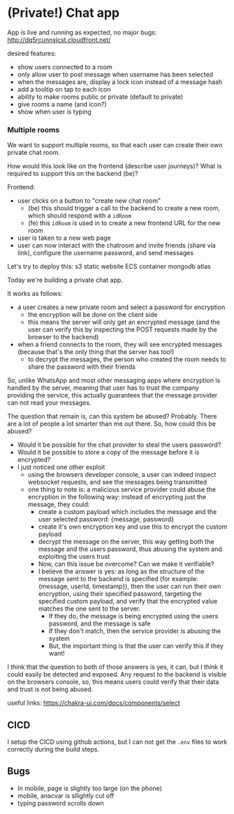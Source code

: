 # (Private!) Chat app


App is live and running as expected, no major bugs: http://dq5rcunnxjcst.cloudfront.net/

desired features:


* show users connected to a room
* only allow user to post message when username has been selected
* when the messages are, display a lock icon instead of a message hash
* add a tooltip on tap to each icon
* ability to make rooms public or private (default to private)
* give rooms a name (and icon?)
* show when user is typing

### Multiple rooms

We want to support multiple rooms, so that each user can create their own private chat room.

How would this look like on the frontend (describe user journeys)?
What is required to support this on the backend (be)?

Frontend:
* user clicks on a button to "create new chat room"
  * (be) this should trigger a call to the backend to create a new room, which should respond with a `idRoom`
  * (fe) this `idRoom` is used in to create a new frontend URL for the new room
* user is taken to a new web page
* user can now interact with the chatroom and invite friends (share via link), configure the username password, and send messages


Let's try to deploy this:
s3 static website
ECS container
mongodb atlas

Today we're building a private chat app.

It works as follows:
* a user creates a new private room and select a password for encryption
  * the encryption will be done on the client side
  * this means the server will only get an encrypted message (and the user can verify this by inspecting the POST requests made by the browser to the backend) 
* when a friend connects to the room, they will see encrypted messages (because that's the only thing that the server has too!)
  * to decrypt the messages, the person who created the room needs to share the password with their friends

So, unlike WhatsApp and most other messaging apps where encryption is handled by the server, meaning that user has to trust the company providing the service, this actually guarantees that the message provider can not read your messages. 

The question that remain is, can this system be abused? Probably. There are a lot of people a lot smarter than me out there. So, how could this be abused?
  * Would it be possible for the chat provider to steal the users password?
  * Would it be possible to store a copy of the message before it is encrypted?
  * I just noticed one other exploit
    * using the browsers developer console, a user can indeed inspect websocket requests, and see the messages being transmitted
    * one thing to note is: a malicious service provider could abuse the encryption in the following way: instead of encrypting just the message, they could:
      * create a custom payload which includes the message and the user selected password: {message, password}
      * create it's own encryption key and use this to encrypt the custom payload
      * decrypt the message on the server, this way getting both the message and the users password, thus abusing the system and exploiting the users trust
      * Now, can this issue be overcome? Can we make it verifiable?
      * I believe the answer is yes: as long as the structure of the message sent to the backend is specified (for example: {message, userId, timestamp}), then the user can run their own encryption, using their specified password, targeting the specified custom payload, and verify that the encrypted value matches the one sent to the server. 
        * If they do, the message is being encrypted using the users password, and the message is safe
        * If they don't match, then the service provider is abusing the system
        * But, the important thing is that the user can verify this if they want! 

I think that the question to both of those answers is yes, it can, but I think it could easily be detected and exposed. Any request to the backend is visible on the browsers console, so, this means users could verify that their data and trust is not being abused.


useful links:
https://chakra-ui.com/docs/components/select

## CICD

I setup the CICD using github actions, but I can not get the `.env` files to work correctly during the build steps.

## Bugs

* In mobile, page is slightly too large (on the phone)
* mobile, anacvar is sllightly cut off
* typing password scrolls down
